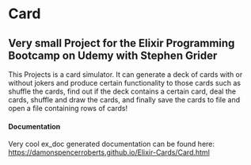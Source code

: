 # Card

## Very small Project for the Elixir Programming Bootcamp on Udemy with Stephen Grider

This Projects is a card simulator. It can generate a deck of cards with or without jokers and produce certain functionality to those cards such as shuffle the cards, find out if the deck contains a certain card, deal the cards, shuffle and draw the cards, and finally save the cards to file and open a file containing rows of cards!

#### Documentation

Very cool ex_doc generated documentation can be found here: https://damonspencerroberts.github.io/Elixir-Cards/Card.html
